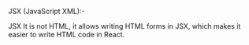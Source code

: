JSX (JavaScript XML):-

JSX It is not HTML, it allows writing HTML forms in JSX, which makes it easier to write HTML code in React.

